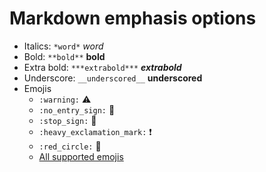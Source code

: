 # Markdown emphasis options

- Italics: `*word*` *word*
- Bold: `**bold**` **bold**
- Extra bold: `***extrabold***` ***extrabold***
- Underscore: `__underscored__` __underscored__
- Emojis
  - `:warning:` :warning:
  - `:no_entry_sign:` :no_entry_sign:
  - `:stop_sign:` :stop_sign:
  - `:heavy_exclamation_mark:` :heavy_exclamation_mark:
  - `:red_circle:` :red_circle:
  - [All supported emojis](https://github.com/ikatyang/emoji-cheat-sheet/blob/master/README.md)

